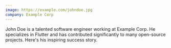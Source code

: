 ```yaml
---
image: https://example.com/johndoe.jpg
company: Example Corp
---
```


John Doe is a talented software engineer working at Example Corp. He specializes in Flutter and has contributed significantly to many open-source projects. Here's his inspiring success story.
